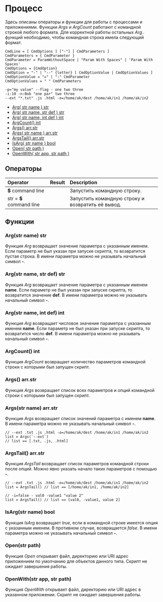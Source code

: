 # Процесс

Здесь описаны операторы и функции для работы с процессами и приложениями. Функции _Args_ и _ArgCount_ работают с командной строкой любого формата. Для корректной работы остальных _Arg.._ функций необходимо, чтобы командная строка имела следующий формат.

```text
CmdLine = [ CmdOptions ] ["-"] [ CmdParameters ]
CmdParameters = { CmdParameter }
CmdParameter = ParamWithoutSpace | "Param With Spaces" | 'Param With Spaces'
CmdOptions = {CmdOption}
CmdOption = "-" | "--" {letter} [ CmdOptionValue | CmdOptionValues ]
CmdOptionValue = "=" | ":" CmdParameter
CmdOptionValues = " " CmdParameters
```

```text
-p="my value" --flag - one two three
-i:10 -n:Bob "one par" two three
--ext "*.txt" .js .html -o=/home/ak/dest /home/ak/in1 /home/ak/in2
```

* [Arg\( str name \) str](process.md#argstr-name-str)
* [Arg\( str name, str def \) str](process.md#argstr-name-str-def-str)
* [Arg\( str name, int def \) int](process.md#argstr-name-int-def-int)
* [ArgCount\(\) int](process.md#argcount-int)
* [Args\(\) arr.str](process.md#args-arrstr)
* [Args\( str name \) arr.str](process.md#argsstr-name-arrstr)
* [ArgsTail\(\) arr.str](process.md#argstail-arrstr)
* [IsArg\( str name \) bool](process.md#isargstr-name-bool)
* [Open\( str path \)](process.md#openstr-path)
* [OpenWith\( str app, str path \)](process.md#openwithstr-app-str-path)

## Операторы

| Operator | Result | Description |
| :--- | :--- | :--- |
| **$** command line |  | Запустить командную строку. |
| str = **$** command line |  | Запустить командную строку и возвратить её вывод. |

## Функции

### Arg\(str name\) str

Функция _Arg_ возвращает значение параметра с указанным именем. Если параметр не был указан при запуске скрипта, то возвратится пустая строка. В имени параметра можно не указывать начальный символ **-**.

### Arg\(str name, str def\) str

Функция _Arg_ возвращает значение параметра с указанным именем **name**. Если параметр не был указан при запуске скрипта, то возвратится значение **def**. В имени параметра можно не указывать начальный символ **-**.

### Arg\(str name, int def\) int

Функция _Arg_ возвращает числовое значение параметра с указанным именем **name**. Если параметр не был указан при запуске скрипта, то возвратится число **def**. В имени параметра можно не указывать начальный символ **-**.

### ArgCount\(\) int

Функция _ArgCount_ возвращает количество параметров командной строки с которыми был запущен скрипт.

### Args\(\) arr.str

Функция _Args_ возвращает список всех параметров и опций командной строки с которыми был запущен скрипт.

### Args\(str name\) arr.str

Функция _Args_ возвращает список значений параметра с именем **name**. В имени параметра можно не указывать начальный символ **-**.

```text
// --ext .txt .js .html -o=/home/ak/dest /home/ak/in1 /home/ak/in2
list = Args(`--ext`) 
// list == [.txt, .js, .html]
```

### ArgsTail\(\) arr.str

Функция _ArgsTail_ возвращает список параметров командной строки после опций. Можно явно указать начало таких параметров с помощью **-**.

```text
// --ext .txt .js .html -o=/home/ak/dest /home/ak/in1 /home/ak/in2
list = ArgsTail() // list == [/home/ak/in1, /home/ak/in2]

// -i=false - val0 -value1 "value 2" 
list = ArgsTail() // list == [val0, -value1, value 2]
```

### IsArg\(str name\) bool

Функция _IsArg_ возвращает _true_, если в командной строке имеется опция с указанным именем. В противном случае, возвращается _false_. В имени параметра можно не указывать начальный символ **-**.

### Open\(str path\)

Функция _Open_ открывает файл, директорию или URI адрес приложением по умолчанию для объектов данного типа. Скрипт не ожидает завершения работы.

### OpenWith\(str app, str path\)

Функция _OpenWith_ открывает файл, директорию или URI адрес в указанном приложении. Скрипт не ожидает завершения работы.

